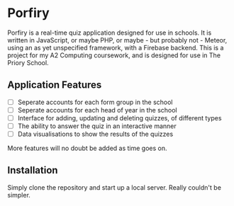 Porfiry
=======
Porfiry is a real-time quiz application designed for use in schools. It is written in JavaScript, or maybe PHP, or maybe - but probably not - Meteor, using an as yet unspecified framework, with a Firebase backend. This is a project for my A2 Computing coursework, and is designed for use in The Priory School.

Application Features
---------------------
- [ ] Seperate accounts for each form group in the school
- [ ] Seperate accounts for each head of year in the school
- [ ] Interface for adding, updating and deleting quizzes, of different types
- [ ] The ability to answer the quiz in an interactive manner
- [ ] Data visualisations to show the results of the quizzes

More features will no doubt be added as time goes on.

Installation
------------
Simply clone the repository and start up a local server. Really couldn't be simpler.
